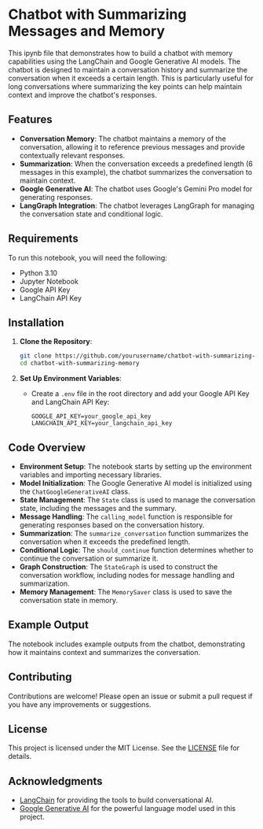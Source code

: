 # Chatbot with Summarizing Messages and Memory

This ipynb file that demonstrates how to build a chatbot with memory capabilities using the LangChain and Google Generative AI models. The chatbot is designed to maintain a conversation history and summarize the conversation when it exceeds a certain length. This is particularly useful for long conversations where summarizing the key points can help maintain context and improve the chatbot's responses.

## Features

- **Conversation Memory**: The chatbot maintains a memory of the conversation, allowing it to reference previous messages and provide contextually relevant responses.
- **Summarization**: When the conversation exceeds a predefined length (6 messages in this example), the chatbot summarizes the conversation to maintain context.
- **Google Generative AI**: The chatbot uses Google's Gemini Pro model for generating responses.
- **LangGraph Integration**: The chatbot leverages LangGraph for managing the conversation state and conditional logic.

## Requirements

To run this notebook, you will need the following:

- Python 3.10
- Jupyter Notebook
- Google API Key
- LangChain API Key

## Installation

1. **Clone the Repository**:
   ```bash
   git clone https://github.com/yourusername/chatbot-with-summarizing-memory.git
   cd chatbot-with-summarizing-memory
   ```

2. **Set Up Environment Variables**:
   - Create a `.env` file in the root directory and add your Google API Key and LangChain API Key:
     ```plaintext
     GOOGLE_API_KEY=your_google_api_key
     LANGCHAIN_API_KEY=your_langchain_api_key
     ```


## Code Overview

- **Environment Setup**: The notebook starts by setting up the environment variables and importing necessary libraries.
- **Model Initialization**: The Google Generative AI model is initialized using the `ChatGoogleGenerativeAI` class.
- **State Management**: The `State` class is used to manage the conversation state, including the messages and the summary.
- **Message Handling**: The `calling_model` function is responsible for generating responses based on the conversation history.
- **Summarization**: The `summarize_conversation` function summarizes the conversation when it exceeds the predefined length.
- **Conditional Logic**: The `should_continue` function determines whether to continue the conversation or summarize it.
- **Graph Construction**: The `StateGraph` is used to construct the conversation workflow, including nodes for message handling and summarization.
- **Memory Management**: The `MemorySaver` class is used to save the conversation state in memory.

## Example Output

The notebook includes example outputs from the chatbot, demonstrating how it maintains context and summarizes the conversation.

## Contributing

Contributions are welcome! Please open an issue or submit a pull request if you have any improvements or suggestions.

## License

This project is licensed under the MIT License. See the [LICENSE](LICENSE) file for details.

## Acknowledgments

- [LangChain](https://langchain.com/) for providing the tools to build conversational AI.
- [Google Generative AI](https://ai.google/) for the powerful language model used in this project.

